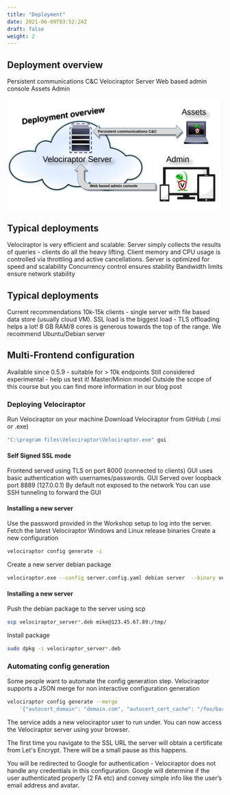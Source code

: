 ```yaml
---
title: "Deployment"
date: 2021-06-09T03:52:24Z
draft: false
weight: 2
---
```


## Deployment overview

Persistent communications C&C
Velociraptor Server
Web based admin console
Assets
Admin

![Deployment Overview](overview.png?width=80pc&classes=shadow)


## Typical deployments

Velociraptor is very efficient and scalable:
Server simply collects the results of queries - clients do all the heavy lifting.
Client memory and CPU usage is controlled via throttling and active cancellations.
Server is optimized for speed and scalability
Concurrency control ensures stability
Bandwidth limits ensure network stability

## Typical deployments

Current recommendations
10k-15k clients - single server with file based data store (usually cloud VM).
SSL load is the biggest load - TLS offloading helps a lot!
8 GB RAM/8 cores is generous towards the top of the range.
We recommend Ubuntu/Debian server

## Multi-Frontend configuration
Available since 0.5.9 - suitable for > 10k endpoints
Still considered experimental - help us test it!
Master/Minion model
Outside the scope of this course but you can find more information in our blog post

### Deploying Velociraptor

Run Velociraptor on your machine
Download Velociraptor from GitHub (.msi or .exe)

```sh
"C:\program files\Velociraptor\Velociraptor.exe" gui
```

#### Self Signed SSL mode

Frontend served using TLS on port 8000 (connected to clients)
GUI uses basic authentication with usernames/passwords.
GUI Served over loopback port 8889 (127.0.0.1)
By default not exposed to the network
You can use SSH tunneling to forward the GUI

#### Installing a new server

Use the password provided in the Workshop setup to log into the server.
Fetch the latest Velociraptor Windows and Linux release binaries
Create a new configuration

```sh
velociraptor config generate -i
```

Create a new server debian package

```sh
velociraptor.exe --config server.config.yaml debian server  --binary velociraptor-v0.5.5-windows.exe
```


#### Installing a new server

Push the debian package to the server using scp

```sh
scp velociraptor_server*.deb mike@123.45.67.89:/tmp/
```

Install package
```sh
sudo dpkg -i velociraptor_server*.deb
```

### Automating config generation

Some people want to automate the config generation step.
Velociraptor supports a JSON merge for non interactive configuration generation

```sh
velociraptor config generate --merge
    '{"autocert_domain": "domain.com", "autocert_cert_cache": "/foo/bar"}'
```

The service adds a new velociraptor user to run under.
You can now access the Velociraptor server using your browser.

The first time you navigate to the SSL URL the server will obtain a
certificate from Let's Encrypt. There will be a small pause as this
happens.

You will be redirected to Google for authentication - Velociraptor
does not handle any credentials in this configuration. Google will
determine if the user authenticated properly (2 FA etc) and convey
simple info like the user’s email address and avatar.
